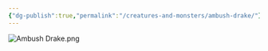 ```yaml
---
{"dg-publish":true,"permalink":"/creatures-and-monsters/ambush-drake/"}
---
```




![Ambush Drake.png](/img/user/Pictures/Ambush%20Drake.png)